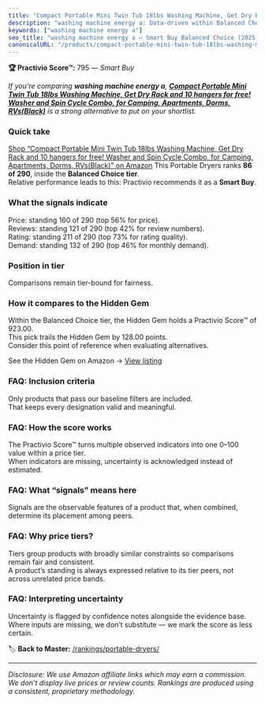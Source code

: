 ```yaml
---
title: "Compact Portable Mini Twin Tub 18lbs Washing Machine, Get Dry Rack and 10 hangers for free! Washer and Spin Cycle Combo, for Camping, Apartments, Dorms, RVs(Black)"
description: "washing machine energy a: Data-driven within Balanced Choice ranking using the Practivio Score™. Positioned by quality, value, demand, findability, momentum."
keywords: ["washing machine energy a"]
seo_title: "washing machine energy a — Smart Buy Balanced Choice (2025)"
canonicalURL: "/products/compact-portable-mini-twin-tub-18lbs-washing-machine-get-dry-rack-and-10-hangers-for-free-washer-and-spin-cycle-combo-for-camping-apartments-dorms-rvsblack-B0DCJWC6YG/"
---
```


**🏆 Practivio Score™:** 795 — _Smart Buy_


*If you're comparing **washing machine energy a**, **[Compact Portable Mini Twin Tub 18lbs Washing Machine, Get Dry Rack and 10 hangers for free! Washer and Spin Cycle Combo, for Camping, Apartments, Dorms, RVs(Black)](https://www.amazon.com/dp/B0DCJWC6YG?tag=practivio-20)** is a strong alternative to put on your shortlist.*
### Quick take
[Shop “Compact Portable Mini Twin Tub 18lbs Washing Machine, Get Dry Rack and 10 hangers for free! Washer and Spin Cycle Combo, for Camping, Apartments, Dorms, RVs(Black)” on Amazon](https://www.amazon.com/dp/B0DCJWC6YG?tag=practivio-20)
This Portable Dryers ranks **86 of 290**, inside the **Balanced Choice tier**.  
Relative performance leads to this: Practivio recommends it as a **Smart Buy**.

### What the signals indicate
Price: standing 160 of 290 (top 56% for price).  
Reviews: standing 121 of 290 (top 42% for review numbers).  
Rating: standing 211 of 290 (top 73% for rating quality).  
Demand: standing 132 of 290 (top 46% for monthly demand).

### Position in tier
Comparisons remain tier-bound for fairness.

### How it compares to the Hidden Gem
Within the Balanced Choice tier, the Hidden Gem holds a Practivio Score™ of 923.00.  
This pick trails the Hidden Gem by 128.00 points.  
Consider this point of reference when evaluating alternatives.  

See the Hidden Gem on Amazon → [View listing](https://www.amazon.com/dp/B00Q4X2FSM?tag=practivio-20)

### FAQ: Inclusion criteria
Only products that pass our baseline filters are included.  
That keeps every designation valid and meaningful.

### FAQ: How the score works
The Practivio Score™ turns multiple observed indicators into one 0–100 value within a price tier.  
When indicators are missing, uncertainty is acknowledged instead of estimated.

### FAQ: What “signals” means here
Signals are the observable features of a product that, when combined, determine its placement among peers.

### FAQ: Why price tiers?
Tiers group products with broadly similar constraints so comparisons remain fair and consistent.  
A product’s standing is always expressed relative to its tier peers, not across unrelated price bands.

### FAQ: Interpreting uncertainty
Uncertainty is flagged by confidence notes alongside the evidence base.  
Where inputs are missing, we don’t substitute — we mark the score as less certain.


🏷️ **Back to Master:** [/rankings/portable-dryers/](/rankings/portable-dryers/)

---
_Disclosure: We use Amazon affiliate links which may earn a commission. We don’t display live prices or review counts. Rankings are produced using a consistent, proprietary methodology._
